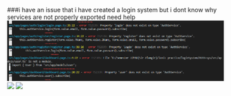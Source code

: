 ###i have an issue that i have created a login system but i dont know why services are not properly exported need help
<img src="error.PNG" width="752">
<img src="error1.PNG" width="752">
<img src="error2.PNG" width="752">